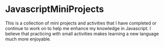 # JavascriptMiniProjects
This is a collection of mini projects and activities that I have completed or continue to work on to help me enhance my knowledge in Javascript. I believe that practicing with small activities makes learning a new language much more enjoyable.
